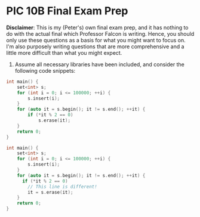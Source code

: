 # PIC 10B Final Exam Prep

**Disclaimer**: This is my (Peter's) own final exam prep, and it has nothing to do with the actual final which Professor Falcon is writing. Hence, you should only use these questions as a basis for what you might want to focus on. I'm also purposely writing questions that are more comprehensive and a little more difficult than what you might expect. 

1. Assume all necessary libraries have been included, and consider the following code snippets:

```c++
int main() {
    set<int> s;
    for (int i = 0; i <= 100000; ++i) {
        s.insert(i);
    }
    for (auto it = s.begin(); it != s.end(); ++it) {
        if (*it % 2 == 0) 
            s.erase(it);
    }
    return 0;
}
```
```c++
int main() {
    set<int> s;
    for (int i = 0; i <= 100000; ++i) {
        s.insert(i);
    }
    for (auto it = s.begin(); it != s.end(); ++it) {
      if (*it % 2 == 0) 
        // This line is different!
        it = s.erase(it);    
    }
    return 0;
}
```